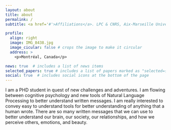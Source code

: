 ```yaml
---
layout: about
title: about
permalink: /
subtitle: <a href='#'>Affiliations</a>. LPC & CNRS, Aix-Marseille Université

profile:
  align: right
  image: IMG_8438.jpg
  image_cicular: false # crops the image to make it circular
  address: >
    <p>Montréal, Canada</p>

news: true  # includes a list of news items
selected_papers: true # includes a list of papers marked as "selected={true}"
social: true  # includes social icons at the bottom of the page
---
```


I am a PHD student in quest of new challenges and adventures. I am flowing between cognitive psychology and new tools of Natural Language Processing to better understand written messages. I am really interested to convey easy to understand tools for better understanding of anything that a human wrote. There are so many written messages that we can use to better understand our brain, our society, our relationships, and how we perceive others, emotions, and beauty. 


<!---
#Link to your social media connections, too. This theme is set up to use [Font Awesome icons](http://fortawesome.github.io/#Font-Awesome/) and [Academicons](https://jpswalsh.github.io/academicons/), like the ones below. Add your Facebook, #Twitter, LinkedIn, Google Scholar, or just disable all of them.
-->
